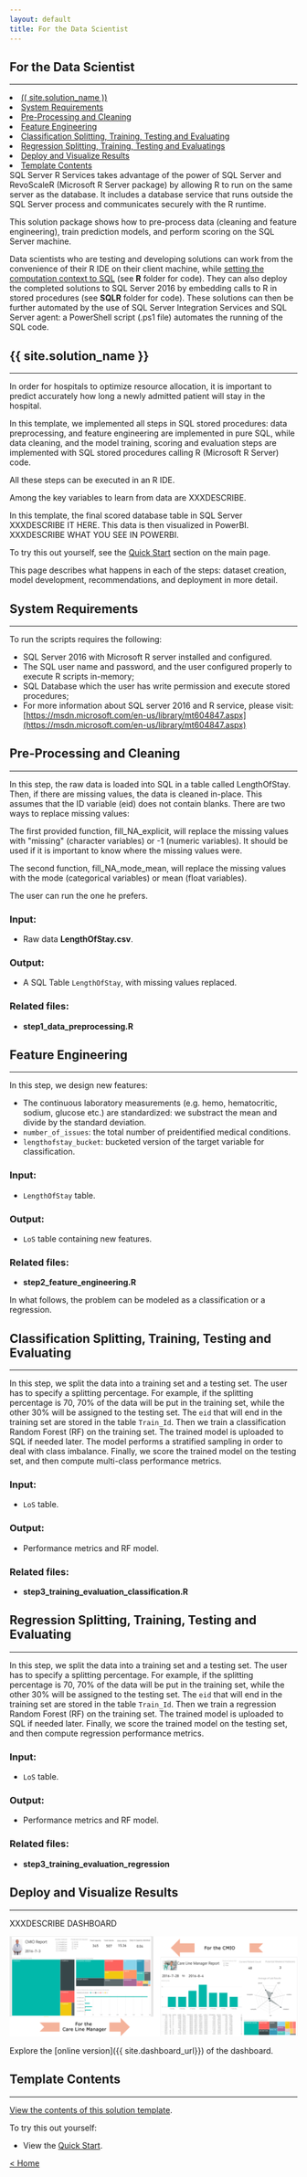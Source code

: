```yaml
---
layout: default
title: For the Data Scientist
---
```


## For the Data Scientist
----------------------------

<div class="row">
    <div class="col-md-6">
        <div class="toc">
            <li><a href="#first">(( site.solution_name ))</a></li>
            <li><a href="#system-requirements">System Requirements</a></li>
            <li><a href="#pre-processing-and-cleaning">Pre-Processing and Cleaning</a></li>
            <li><a href="#feature-engineering">Feature Engineering</a></li>
            <li><a href="#classification-splitting,training,-testing-and-evaluating">Classification Splitting, Training, Testing and Evaluating</a></li>
            <li><a href="#regression-splitting,training,-testing-and-evaluating">Regression Splitting, Training, Testing and Evaluatings</a></li>
             <li><a href="#deploy-and-visualize-results">Deploy and Visualize Results</a></li>
            <li><a href="#template-contents">Template Contents</a></li>
        </div>
    </div>
    <div class="col-md-6">
        SQL Server R Services takes advantage of the power of SQL Server and RevoScaleR (Microsoft R Server package) by allowing R to run on the same server as the database. It includes a database service that runs outside the SQL Server process and communicates securely with the R runtime. 
        <p>
       This solution package shows how to pre-process data (cleaning and feature engineering), train prediction models, and perform scoring on the SQL Server machine. </p>
    </div>
</div>

Data scientists who are testing and developing solutions can work from the convenience of their R IDE on their client machine, while <a href="https://msdn.microsoft.com/en-us/library/mt604885.aspx">setting the computation context to SQL</a> (see **R** folder for code).  They can also deploy the completed solutions to SQL Server 2016 by embedding calls to R in stored procedures (see **SQLR** folder for code). These solutions can then be further automated by the use of SQL Server Integration Services and SQL Server agent: a PowerShell script (.ps1 file) automates the running of the SQL code.

<a name="first"></a>

## {{ site.solution_name }}
--------------------------

In order for hospitals to optimize resource allocation, it is important to predict accurately how long a newly admitted patient will stay in the hospital.

In this template, we implemented all steps in SQL stored procedures: data preprocessing, and feature engineering are implemented in pure SQL, while data cleaning, and the model training, scoring and evaluation steps are implemented with SQL stored procedures calling R (Microsoft R Server) code. 

All these steps can be executed in an R IDE. 

Among the key variables to learn from data are XXXDESCRIBE.  

In this template, the final scored database table in SQL Server XXXDESCRIBE IT HERE. This data is then visualized in PowerBI. XXXDESCRIBE WHAT YOU SEE IN POWERBI.

To try this out yourself, see the [Quick Start](START_HERE.html) section on the main page.  

This page describes what happens in each of the steps: dataset creation, model development, recommendations, and deployment in more detail.


## System Requirements
--------------------------

To run the scripts requires the following:

- SQL Server 2016 with Microsoft R server installed and configured.     
- The SQL user name and password, and the user configured properly to execute R scripts in-memory;
- SQL Database which the user has write permission and execute stored procedures;
- For more information about SQL server 2016 and R service, please visit: [https://msdn.microsoft.com/en-us/library/mt604847.aspx](https://msdn.microsoft.com/en-us/library/mt604847.aspx)



##  Pre-Processing and Cleaning
-------------------------

In this step, the raw data is loaded into SQL in a table called LengthOfStay. Then, if there are missing values, the data is cleaned in-place. This assumes that the ID variable (eid) does not contain blanks. 
There are two ways to replace missing values:

The first provided function, fill_NA_explicit, will replace the missing values with "missing" (character variables) or -1 (numeric variables). It should be used if it is important to know where the missing values were.

The second function, fill_NA_mode_mean, will replace the missing values with the mode (categorical variables) or mean (float variables).

The user can run the one he prefers. 

### Input:
* Raw data **LengthOfStay.csv**.

### Output:
* A SQL Table `LengthOfStay`, with missing values replaced.

### Related files:
* **step1_data_preprocessing.R**

## Feature Engineering
-------------------------

In this step, we design new features:  

* The continuous laboratory measurements (e.g. hemo, hematocritic, sodium, glucose etc.) are standardized: we substract the mean and divide by the standard deviation. 
* `number_of_issues`: the total number of preidentified medical conditions.
* `lengthofstay_bucket`: bucketed version of the target variable for classification.

### Input:

* `LengthOfStay` table.

### Output:

* `LoS` table containing new features.

### Related files:

* **step2_feature_engineering.R**

In what follows, the problem can be modeled as a classification or a regression. 

## Classification Splitting, Training, Testing and Evaluating
-------------------------

In this step, we split the data into a training set and a testing set. The user has to specify a splitting percentage. For example, if the splitting percentage is 70, 70% of the data will be put in the training set, while the other 30% will be assigned to the testing set. The `eid` that will end in the training set are stored in the table `Train_Id`.
Then we train a classification Random Forest (RF) on the training set. The trained model is uploaded to SQL if needed later. The model performs a stratified sampling in order to deal with class imbalance.
Finally, we score the trained model on the testing set, and then compute multi-class performance metrics. 

### Input:

* `LoS` table.

### Output:

* Performance metrics and RF model.

### Related files:

* **step3_training_evaluation_classification.R**

## Regression Splitting, Training, Testing and Evaluating
-------------------------

In this step, we split the data into a training set and a testing set. The user has to specify a splitting percentage. For example, if the splitting percentage is 70, 70% of the data will be put in the training set, while the other 30% will be assigned to the testing set. The `eid` that will end in the training set are stored in the table `Train_Id`.
Then we train a regression Random Forest (RF) on the training set. The trained model is uploaded to SQL if needed later. 
Finally, we score the trained model on the testing set, and then compute regression performance metrics.

### Input:

* `LoS` table.

### Output:

* Performance metrics and RF model.

### Related files:

* **step3_training_evaluation_regression**
  
##  Deploy and Visualize Results
--------------------------------

XXXDESCRIBE DASHBOARD

<img  src="images/XXvisualize.png">

Explore the  [online version]({{ site.dashboard_url}}) of the dashboard.



## Template Contents 
---------------------

[View the contents of this solution template](contents.html).


To try this out yourself: 

* View the [Quick Start](START_HERE.html).

[&lt; Home](index.html)
